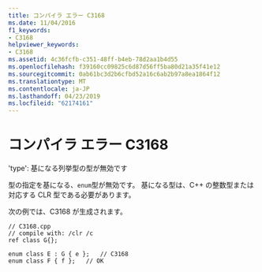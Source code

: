 ```yaml
---
title: コンパイラ エラー C3168
ms.date: 11/04/2016
f1_keywords:
- C3168
helpviewer_keywords:
- C3168
ms.assetid: 4c36fcfb-c351-48ff-b4eb-78d2aa1b4d55
ms.openlocfilehash: f39160cc09825c6d87d56ff5ba80d21a35f41e12
ms.sourcegitcommit: 0ab61bc3d2b6cfbd52a16c6ab2b97a8ea1864f12
ms.translationtype: MT
ms.contentlocale: ja-JP
ms.lasthandoff: 04/23/2019
ms.locfileid: "62174161"
---
```

# <a name="compiler-error-c3168"></a>コンパイラ エラー C3168

'type': 基になる列挙型の型が無効です

型の指定を基になる、`enum`型が無効です。 基になる型は、C++ の整数型または対応する CLR 型である必要があります。

次の例では、C3168 が生成されます。

```
// C3168.cpp
// compile with: /clr /c
ref class G{};

enum class E : G { e };   // C3168
enum class F { f };   // OK
```
